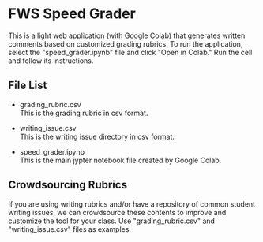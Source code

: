 # FWS Speed Grader
This is a light web application (with Google Colab) that generates written comments based on customized grading rubrics. To run the application, select the "speed_grader.ipynb" file and click "Open in Colab." Run the cell and follow its instructions.

## File List

* grading_rubric.csv </br>
This is the grading rubric in csv format.

* writing_issue.csv </br>
This is the writing issue directory in csv format.

* speed_grader.ipynb </br>
This is the main jypter notebook file created by Google Colab.

## Crowdsourcing Rubrics
If you are using writing rubrics and/or have a repository of common student writing issues, we can crowdsource these contents to improve and customize the tool for your class. Use "grading_rubric.csv" and "writing_issue.csv" files as examples.
